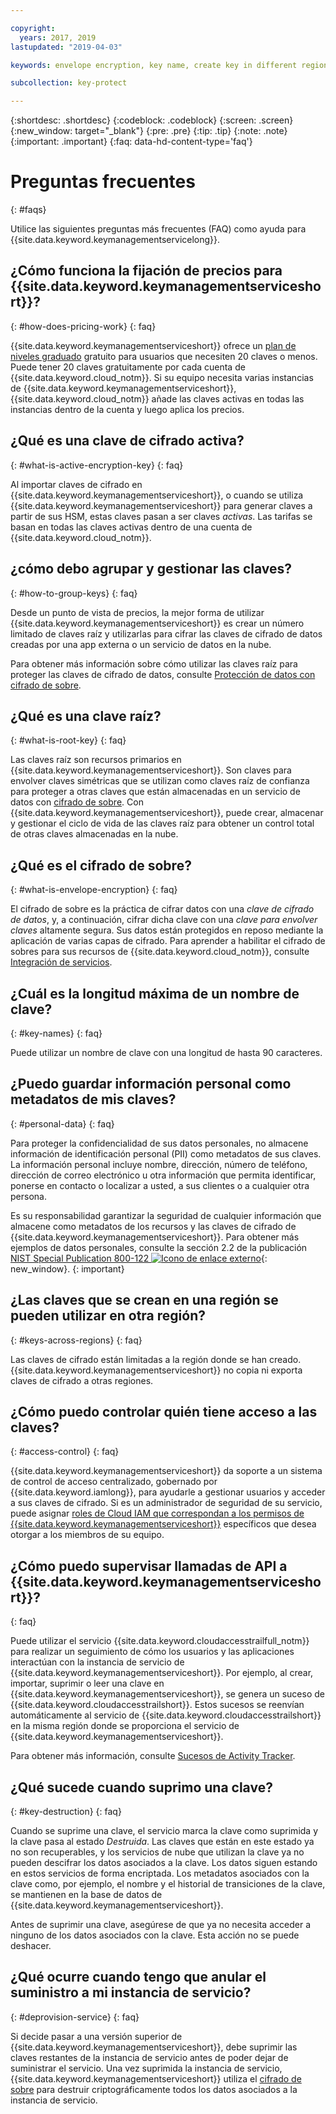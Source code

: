 ```yaml
---

copyright:
  years: 2017, 2019
lastupdated: "2019-04-03"

keywords: envelope encryption, key name, create key in different region, delete service instance

subcollection: key-protect

---
```


{:shortdesc: .shortdesc}
{:codeblock: .codeblock}
{:screen: .screen}
{:new_window: target="_blank"}
{:pre: .pre}
{:tip: .tip}
{:note: .note}
{:important: .important}
{:faq: data-hd-content-type='faq'}

# Preguntas frecuentes
{: #faqs}

Utilice las siguientes preguntas más frecuentes (FAQ) como ayuda para {{site.data.keyword.keymanagementservicelong}}.

## ¿Cómo funciona la fijación de precios para {{site.data.keyword.keymanagementserviceshort}}?
{: #how-does-pricing-work}
{: faq}

{{site.data.keyword.keymanagementserviceshort}} ofrece un [plan de niveles graduado](https://{DomainName}/catalog/services/key-protect) gratuito para usuarios que necesiten 20 claves o menos. Puede tener 20 claves gratuitamente por cada cuenta de {{site.data.keyword.cloud_notm}}. Si su equipo necesita varias instancias de {{site.data.keyword.keymanagementserviceshort}}, {{site.data.keyword.cloud_notm}} añade las claves activas en todas las instancias dentro de la cuenta y luego aplica los precios. 

## ¿Qué es una clave de cifrado activa?
{: #what-is-active-encryption-key}
{: faq}

Al importar claves de cifrado en {{site.data.keyword.keymanagementserviceshort}}, o cuando se utiliza {{site.data.keyword.keymanagementserviceshort}} para generar claves a partir de sus HSM, estas claves pasan a ser claves _activas_. Las tarifas se basan en todas las claves activas dentro de una cuenta de {{site.data.keyword.cloud_notm}}. 

## ¿cómo debo agrupar y gestionar las claves?
{: #how-to-group-keys}
{: faq}

Desde un punto de vista de precios, la mejor forma de utilizar {{site.data.keyword.keymanagementserviceshort}} es crear un número limitado de claves raíz y utilizarlas para cifrar las claves de cifrado de datos creadas por una app externa o un servicio de datos en la nube. 

Para obtener más información sobre cómo utilizar las claves raíz para proteger las claves de cifrado de datos, consulte [Protección de datos con cifrado de sobre](/docs/services/key-protect?topic=key-protect-envelope-encryption).

## ¿Qué es una clave raíz?
{: #what-is-root-key}
{: faq}

Las claves raíz son recursos primarios en {{site.data.keyword.keymanagementserviceshort}}. Son claves para envolver claves simétricas que se utilizan como claves raíz de confianza para proteger a otras claves que están almacenadas en un servicio de datos con [cifrado de sobre](/docs/services/key-protect?topic=key-protect-envelope-encryption). Con {{site.data.keyword.keymanagementserviceshort}}, puede crear, almacenar y gestionar el ciclo de vida de las claves raíz para obtener un control total de otras claves almacenadas en la nube. 

## ¿Qué es el cifrado de sobre?
{: #what-is-envelope-encryption}
{: faq}

El cifrado de sobre es la práctica de cifrar datos con una _clave de cifrado de datos_, y, a continuación, cifrar dicha clave con una _clave para envolver claves_ altamente segura.  Sus datos están protegidos en reposo mediante la aplicación de varias capas de cifrado. Para aprender a habilitar el cifrado de sobres para sus recursos de {{site.data.keyword.cloud_notm}}, consulte [Integración de servicios](/docs/services/key-protect?topic=key-protect-integrate-services).

## ¿Cuál es la longitud máxima de un nombre de clave?
{: #key-names}
{: faq}

Puede utilizar un nombre de clave con una longitud de hasta 90 caracteres.

## ¿Puedo guardar información personal como metadatos de mis claves?
{: #personal-data}
{: faq}

Para proteger la confidencialidad de sus datos personales, no almacene información de identificación personal (PII) como metadatos de sus claves. La información personal incluye nombre, dirección, número de teléfono, dirección de correo electrónico u otra información que permita identificar, ponerse en contacto o localizar a usted, a sus clientes o a cualquier otra persona.

Es su responsabilidad garantizar la seguridad de cualquier información que almacene como metadatos de los recursos y las claves de cifrado de {{site.data.keyword.keymanagementserviceshort}}. Para obtener más ejemplos de datos personales, consulte la sección 2.2 de la publicación [NIST Special Publication 800-122 ![Icono de enlace externo](../../icons/launch-glyph.svg "Icono de enlace externo")](https://www.nist.gov/publications/guide-protecting-confidentiality-personally-identifiable-information-pii){: new_window}.
{: important}

## ¿Las claves que se crean en una región se pueden utilizar en otra región?
{: #keys-across-regions}
{: faq}

Las claves de cifrado están limitadas a la región donde se han creado. {{site.data.keyword.keymanagementserviceshort}} no copia ni exporta claves de cifrado a otras regiones.

## ¿Cómo puedo controlar quién tiene acceso a las claves?
{: #access-control}
{: faq}

{{site.data.keyword.keymanagementserviceshort}} da soporte a un sistema de control de acceso centralizado, gobernado por {{site.data.keyword.iamlong}}, para ayudarle a gestionar usuarios y acceder a sus claves de cifrado. Si es un administrador de seguridad de su servicio, puede asignar [roles de Cloud IAM que correspondan a los permisos de {{site.data.keyword.keymanagementserviceshort}}](/docs/services/key-protect?topic=key-protect-manage-access#roles) específicos que desea otorgar a los miembros de su equipo.

## ¿Cómo puedo supervisar llamadas de API a {{site.data.keyword.keymanagementserviceshort}}?
{: faq}

Puede utilizar el servicio {{site.data.keyword.cloudaccesstrailfull_notm}} para realizar un seguimiento de cómo los usuarios y las aplicaciones interactúan con la instancia de servicio de {{site.data.keyword.keymanagementserviceshort}}. Por ejemplo, al crear, importar, suprimir o leer una clave en {{site.data.keyword.keymanagementserviceshort}}, se genera un suceso de {{site.data.keyword.cloudaccesstrailshort}}. Estos sucesos se reenvían automáticamente al servicio de {{site.data.keyword.cloudaccesstrailshort}} en la misma región donde se proporciona el servicio de {{site.data.keyword.keymanagementserviceshort}}.

Para obtener más información, consulte [Sucesos de Activity Tracker](/docs/services/key-protect?topic=key-protect-activity-tracker-events).

## ¿Qué sucede cuando suprimo una clave?
{: #key-destruction}
{: faq}

Cuando se suprime una clave, el servicio marca la clave como suprimida y la clave pasa al estado _Destruida_. Las claves que están en este estado ya no son recuperables, y los servicios de nube que utilizan la clave ya no pueden descifrar los datos asociados a la clave. Los datos siguen estando en estos servicios de forma encriptada. Los metadatos asociados con la clave como, por ejemplo, el nombre y el historial de transiciones de la clave, se mantienen en la base de datos de {{site.data.keyword.keymanagementserviceshort}}. 

Antes de suprimir una clave, asegúrese de que ya no necesita acceder a ninguno de los datos asociados con la clave. Esta acción no se puede deshacer.

## ¿Qué ocurre cuando tengo que anular el suministro a mi instancia de servicio?
{: #deprovision-service}
{: faq}

Si decide pasar a una versión superior de {{site.data.keyword.keymanagementserviceshort}}, debe suprimir las claves restantes de la instancia de servicio antes de poder dejar de suministrar el servicio. Una vez suprimida la instancia de servicio, {{site.data.keyword.keymanagementserviceshort}} utiliza el [cifrado de sobre](/docs/services/key-protect?topic=key-protect-envelope-encryption) para destruir criptográficamente todos los datos asociados a la instancia de servicio. 
